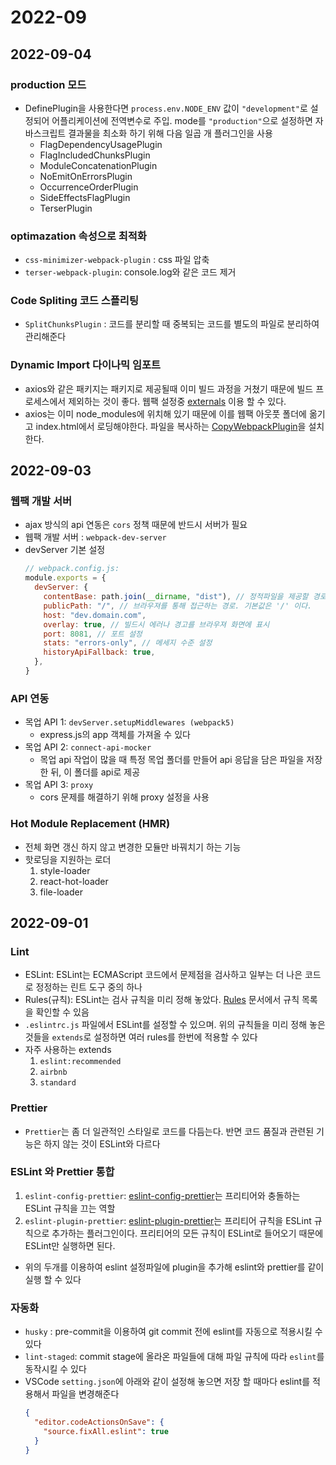 # 2022-09

## 2022-09-04
### production 모드
- DefinePlugin을 사용한다면 `process.env.NODE_ENV` 값이 `"development"`로 설정되어 어플리케이션에 전역변수로 주입. mode를 `"production"`으로 설정하면 자바스크립트 결과물을 최소화 하기 위해 다음 일곱 개 플러그인을 사용
  - FlagDependencyUsagePlugin
  - FlagIncludedChunksPlugin
  - ModuleConcatenationPlugin
  - NoEmitOnErrorsPlugin
  - OccurrenceOrderPlugin
  - SideEffectsFlagPlugin
  - TerserPlugin

### optimazation 속성으로 최적화
- `css-minimizer-webpack-plugin` : css 파일 압축
- `terser-webpack-plugin`: console.log와 같은 코드 제거

### Code Spliting 코드 스플리팅
- `SplitChunksPlugin` : 코드를 분리할 때 중복되는 코드를 별도의 파일로 분리하여 관리해준다

### Dynamic Import 다이나믹 임포트
- axios와 같은 패키지는 패키지로 제공될때 이미 빌드 과정을 거쳤기 때문에 빌드 프로세스에서 제외하는 것이 좋다. 웹팩 설정중 [externals](https://webpack.js.org/configuration/externals/) 이용 할 수 있다.
- axios는 이미 node_modules에 위치해 있기 때문에 이를 웹팩 아웃풋 폴더에 옮기고 index.html에서 로딩해야한다. 파일을 복사하는 [CopyWebpackPlugin](https://webpack.js.org/plugins/copy-webpack-plugin/)을 설치한다.

## 2022-09-03
### 웹팩 개발 서버
- ajax 방식의 api 연동은 `cors` 정책 때문에 반드시 서버가 필요
- 웹팩 개발 서버 : `webpack-dev-server`
- devServer 기본 설정
    ```js
    // webpack.config.js:
    module.exports = {
      devServer: {
        contentBase: path.join(__dirname, "dist"), // 정적파일을 제공할 경로. 기본값은 웹팩 아웃풋이다.
        publicPath: "/", // 브라우져를 통해 접근하는 경로. 기본값은 '/' 이다.
        host: "dev.domain.com",
        overlay: true, // 빌드시 에러나 경고를 브라우져 화면에 표시
        port: 8081, // 포트 설정
        stats: "errors-only", // 메세지 수준 설정
        historyApiFallback: true,
      },
    }
    ```

### API 연동
- 목업 API 1: `devServer.setupMiddlewares (webpack5)`
    - express.js의 app 객체를 가져올 수 있다
- 목업 API 2: `connect-api-mocker`
    - 목업 api 작업이 많을 때 특정 목업 폴더를 만들어 api 응답을 담은 파일을 저장한 뒤, 이 폴더를 api로 제공
- 목업 API 3: `proxy`
    - cors 문제를 해결하기 위해 proxy 설정을 사용

### Hot Module Replacement (HMR)
- 전체 화면 갱신 하지 않고 변경한 모듈만 바꿔치기 하는 기능
- 핫로딩을 지원하는 로더
    1. style-loader
    2. react-hot-loader
    3. file-loader

## 2022-09-01
### Lint
- ESLint: ESLint는 ECMAScript 코드에서 문제점을 검사하고 일부는 더 나은 코드로 정정하는 린트 도구 중의 하나
- Rules(규칙): ESLint는 검사 규칙을 미리 정해 놓았다. [Rules](https://eslint.org/docs/rules/) 문서에서 규칙 목록을 확인할 수 있음
- `.eslintrc.js` 파일에서 ESLint를 설정할 수 있으며. 위의 규칙들을 미리 정해 놓은 것들을 `extends`로 설정하면 여러 rules를 한번에 적용할 수 있다
- 자주 사용하는 extends
  1. `eslint:recommended`
  1. `airbnb`
  1. `standard`
### Prettier
- `Prettier`는 좀 더 일관적인 스타일로 코드를 다듬는다. 반면 코드 품질과 관련된 기능은 하지 않는 것이 ESLint와 다르다
### ESLint 와 Prettier 통합
1. `eslint-config-prettier`: [eslint-config-prettier](https://github.com/prettier/eslint-config-prettier)는 프리티어와 충돌하는 ESLint 규칙을 끄는 역할
2. `eslint-plugin-prettier`: [eslint-plugin-prettier](https://github.com/prettier/eslint-plugin-prettier)는 프리티어 규칙을 ESLint 규칙으로 추가하는 플러그인이다. 프리티어의 모든 규칙이 ESLint로 들어오기 때문에 ESLint만 실행하면 된다.
- 위의 두개를 이용하여 eslint 설정파일에 plugin을 추가해 eslint와 prettier를 같이 실행 할 수 있다
### 자동화
- `husky` : pre-commit을 이용하여 git commit 전에 eslint를 자동으로 적용시킬 수 있다
- `lint-staged`: commit stage에 올라온 파일들에 대해 파일 규칙에 따라 `eslint`를 동작시킬 수 있다
- VSCode `setting.json`에 아래와 같이 설정해 놓으면 저장 할 때마다 eslint를 적용해서 파일을 변경해준다
  ```json
  {
    "editor.codeActionsOnSave": {
      "source.fixAll.eslint": true
    }
  }
  ```